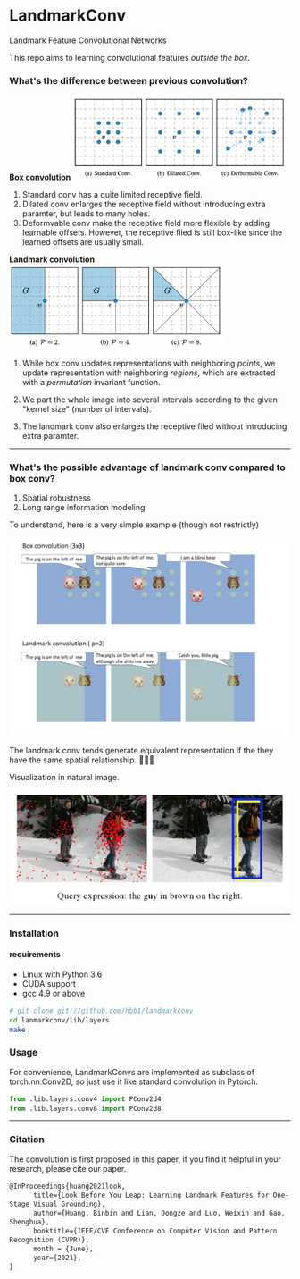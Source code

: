 # LandmarkConv
Landmark Feature Convolutional Networks

This repo aims to learning convolutional features *outside the box*.

### What's the difference between previous convolution?

<!-- #### Box convolution-->
**Box convolution**
<img src="imgs/boxconv.jpg" width="384"> 

1. Standard conv has a quite limited receptive field. 
2. Dilated conv enlarges the receptive field without introducing extra paramter, but leads to many holes.
3. Deformvable conv make the receptive field more flexible by adding learnable offsets. However, the receptive filed is still box-like since the learned offsets are usually small.

**Landmark convolution**
<img src="imgs/landmarkconv.jpg" width="384"> 

1. While box conv updates representations with neighboring *points*, we update representation with neighboring *regions*, which are extracted with a *permutation* invariant function. 

2. We part the whole image into several intervals according to the given "kernel size" (number of intervals).

3. The landmark conv also enlarges the receptive filed without introducing extra paramter.
----------------------------------------------------------------
### What's the possible advantage of landmark conv compared to box conv?
1. Spatial robustness
2. Long range information modeling

<!-- a very simple case here  -->
To understand, here is a very simple example (though not restrictly)
<!-- The landmark conv can generate equivalent  -->
<img src="imgs/illustration.jpg" width="1024"> 

The landmark conv tends generate equivalent representation if the they have the same spatial relationship. 🐷💗🐻

Visualization in natural image. 

<img src="imgs/landmarks.png" width="512"> 

----------------------------------------------------------------

### Installation
#### requirements
- Linux with Python 3.6
- CUDA support 
- gcc 4.9 or above

```bash
# git clone git://github.com/hbb1/landmarkconv
cd lanmarkconv/lib/layers
make
```

### Usage
For convenience, LandmarkConvs are implemented as subclass of torch.nn.Conv2D, so just use it like standard convolution in Pytorch.

```Python
from .lib.layers.conv4 import PConv2d4
from .lib.layers.conv8 import PConv2d8
```


----------------------------------------------------------------


### Citation
The convolution is first proposed in this paper, if you find it helpful in your research, please cite our paper.

```
@InProceedings{huang2021look,
      title={Look Before You Leap: Learning Landmark Features for One-Stage Visual Grounding}, 
      author={Huang, Binbin and Lian, Dongze and Luo, Weixin and Gao, Shenghua},
      booktitle={IEEE/CVF Conference on Computer Vision and Pattern Recognition (CVPR)},
      month = {June},
      year={2021},
}
```